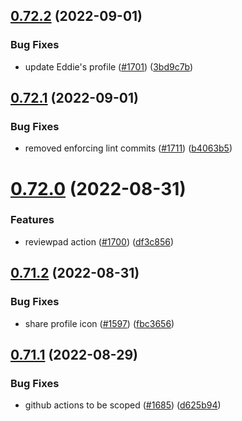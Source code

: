 ## [0.72.2](https://github.com/EddieHubCommunity/LinkFree/compare/v0.72.1...v0.72.2) (2022-09-01)


### Bug Fixes

* update Eddie's profile ([#1701](https://github.com/EddieHubCommunity/LinkFree/issues/1701)) ([3bd9c7b](https://github.com/EddieHubCommunity/LinkFree/commit/3bd9c7b1e11f7bd4a9522fab6e94be5c001c0f0a))



## [0.72.1](https://github.com/EddieHubCommunity/LinkFree/compare/v0.72.0...v0.72.1) (2022-09-01)


### Bug Fixes

* removed enforcing lint commits ([#1711](https://github.com/EddieHubCommunity/LinkFree/issues/1711)) ([b4063b5](https://github.com/EddieHubCommunity/LinkFree/commit/b4063b578ab73d5e5d7560fa2906f0487d776a2e))



# [0.72.0](https://github.com/EddieHubCommunity/LinkFree/compare/v0.71.2...v0.72.0) (2022-08-31)


### Features

* reviewpad action ([#1700](https://github.com/EddieHubCommunity/LinkFree/issues/1700)) ([df3c856](https://github.com/EddieHubCommunity/LinkFree/commit/df3c856d54c8f862c8bf6744517bac908d06f2f4))



## [0.71.2](https://github.com/EddieHubCommunity/LinkFree/compare/v0.71.1...v0.71.2) (2022-08-31)


### Bug Fixes

* share profile icon ([#1597](https://github.com/EddieHubCommunity/LinkFree/issues/1597)) ([fbc3656](https://github.com/EddieHubCommunity/LinkFree/commit/fbc365634d9a35c2ed56385119eb4fdf6ffebc48))



## [0.71.1](https://github.com/EddieHubCommunity/LinkFree/compare/v0.71.0...v0.71.1) (2022-08-29)


### Bug Fixes

* github actions to be scoped ([#1685](https://github.com/EddieHubCommunity/LinkFree/issues/1685)) ([d625b94](https://github.com/EddieHubCommunity/LinkFree/commit/d625b94ef94367caaf6c578acb4c9eb6df4e5978))



